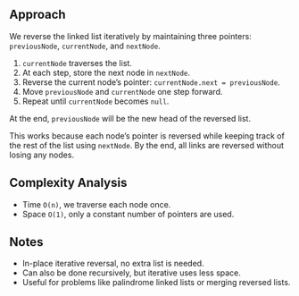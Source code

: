 ## Approach

We reverse the linked list iteratively by maintaining three pointers: `previousNode`, `currentNode`, and `nextNode`.

1. `currentNode` traverses the list.
2. At each step, store the next node in `nextNode`.
3. Reverse the current node’s pointer: `currentNode.next = previousNode`.
4. Move `previousNode` and `currentNode` one step forward.
5. Repeat until `currentNode` becomes `null`.

At the end, `previousNode` will be the new head of the reversed list.

This works because each node’s pointer is reversed while keeping track of the rest of the list using `nextNode`. By the end, all links are reversed without losing any nodes.

## Complexity Analysis

- Time `O(n)`, we traverse each node once.
- Space `O(1)`, only a constant number of pointers are used.

## Notes

- In-place iterative reversal, no extra list is needed.
- Can also be done recursively, but iterative uses less space.
- Useful for problems like palindrome linked lists or merging reversed lists.
